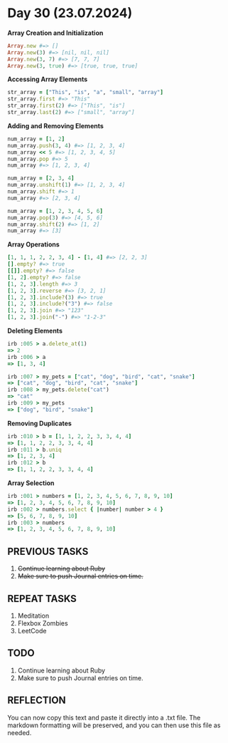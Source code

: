 # Day 30 (23.07.2024)

**Array Creation and Initialization**  

```ruby
Array.new #=> []
Array.new(3) #=> [nil, nil, nil]
Array.new(3, 7) #=> [7, 7, 7]
Array.new(3, true) #=> [true, true, true]
```

**Accessing Array Elements**  

```ruby
str_array = ["This", "is", "a", "small", "array"]
str_array.first #=> "This"
str_array.first(2) #=> ["This", "is"]
str_array.last(2) #=> ["small", "array"]
```

**Adding and Removing Elements**  

```ruby
num_array = [1, 2]
num_array.push(3, 4) #=> [1, 2, 3, 4]
num_array << 5 #=> [1, 2, 3, 4, 5]
num_array.pop #=> 5
num_array #=> [1, 2, 3, 4]

num_array = [2, 3, 4]
num_array.unshift(1) #=> [1, 2, 3, 4]
num_array.shift #=> 1
num_array #=> [2, 3, 4]

num_array = [1, 2, 3, 4, 5, 6]
num_array.pop(3) #=> [4, 5, 6]
num_array.shift(2) #=> [1, 2]
num_array #=> [3]
```

**Array Operations**  

```ruby
[1, 1, 1, 2, 2, 3, 4] - [1, 4] #=> [2, 2, 3]
[].empty? #=> true
[[]].empty? #=> false
[1, 2].empty? #=> false
[1, 2, 3].length #=> 3
[1, 2, 3].reverse #=> [3, 2, 1]
[1, 2, 3].include?(3) #=> true
[1, 2, 3].include?("3") #=> false
[1, 2, 3].join #=> "123"
[1, 2, 3].join("-") #=> "1-2-3"
```

**Deleting Elements**  

```ruby
irb :005 > a.delete_at(1)
=> 2
irb :006 > a
=> [1, 3, 4]

irb :007 > my_pets = ["cat", "dog", "bird", "cat", "snake"]
=> ["cat", "dog", "bird", "cat", "snake"]
irb :008 > my_pets.delete("cat")
=> "cat"
irb :009 > my_pets
=> ["dog", "bird", "snake"]
```

**Removing Duplicates**  

```ruby
irb :010 > b = [1, 1, 2, 2, 3, 3, 4, 4]
=> [1, 1, 2, 2, 3, 3, 4, 4]
irb :011 > b.uniq
=> [1, 2, 3, 4]
irb :012 > b
=> [1, 1, 2, 2, 3, 3, 4, 4]
```

**Array Selection**  

```ruby
irb :001 > numbers = [1, 2, 3, 4, 5, 6, 7, 8, 9, 10]
=> [1, 2, 3, 4, 5, 6, 7, 8, 9, 10]
irb :002 > numbers.select { |number| number > 4 }
=> [5, 6, 7, 8, 9, 10]
irb :003 > numbers
=> [1, 2, 3, 4, 5, 6, 7, 8, 9, 10]
```

## PREVIOUS TASKS

1. ~~Continue learning about Ruby~~
2. ~~Make sure to push Journal entries on time.~~

## REPEAT TASKS

1. Meditation
2. Flexbox Zombies
3. LeetCode

## TODO

1. Continue learning about Ruby
2. Make sure to push Journal entries on time.

## REFLECTION

You can now copy this text and paste it directly into a .txt file. The markdown formatting will be preserved, and you can then use this file as needed.